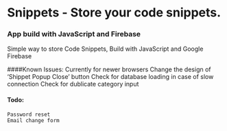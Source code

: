 # Snippets - Store your code snippets.
### App build with JavaScript and Firebase

Simple way to store Code Snippets, Build with JavaScript and Google Firebase

####Known Issues: 
	Currently for newer browsers
	Change the design of ‘Shippet Popup Close’ button
	Check for database loading in case of slow connection
	Check for dublicate category input

#### Todo:
	Password reset
	Email change form


